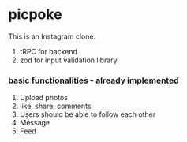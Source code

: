 # picpoke
This is an Instagram clone. 

1. tRPC for backend
2. zod for input validation library 


### basic functionalities - already implemented 
1. Upload photos
2. like, share, comments 
3. Users should be able to follow each other
4. Message 
5. Feed 
